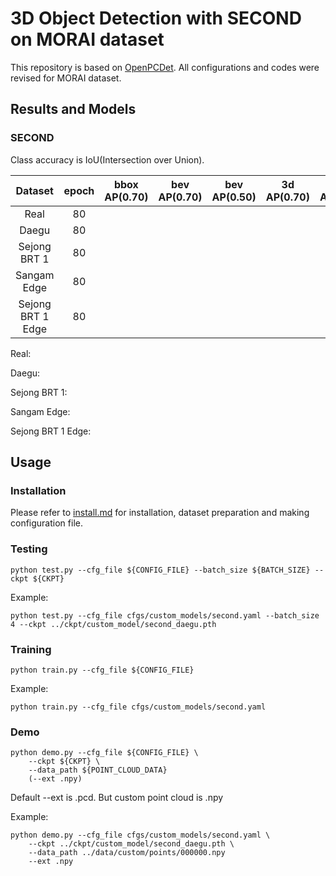 # 3D Object Detection with SECOND on MORAI dataset

This repository is based on [OpenPCDet](https://github.com/open-mmlab/OpenPCDet). All configurations and codes were revised for MORAI dataset.

## Results and Models

### SECOND

Class accuracy is IoU(Intersection over Union).

| Dataset | epoch | bbox AP(0.70) | bev AP(0.70) | bev AP(0.50) | 3d AP(0.70) | 3d AP(0.50) | aos | config | log | model |
| :---: | :---: | :---: | :---: | :---: | :---: | :---: | :---: | :---: | :---: | :---: |
| Real | 80 | | | | | | | [config](tools/cfgs/custom_models/second.yaml) | [log] | [model] |
| Daegu | 80 | | | | | | | [config](tools/cfgs/custom_models/second.yaml) | [log] | [model] |
| Sejong BRT 1 | 80 | | | | | | | [config](tools/cfgs/custom_models/second.yaml) | [log] | [model] |
| Sangam Edge | 80 | | | | | | | [config](tools/cfgs/custom_models/second.yaml) | [log] | [model] |
| Sejong BRT 1 Edge | 80 | | | | | | | [config](tools/cfgs/custom_models/second.yaml) | [log] | [model] |

Real:



Daegu:



Sejong BRT 1:



Sangam Edge:



Sejong BRT 1 Edge:




## Usage

### Installation

Please refer to [install.md](docs/install.md) for installation, dataset preparation and making configuration file.

### Testing

```
python test.py --cfg_file ${CONFIG_FILE} --batch_size ${BATCH_SIZE} --ckpt ${CKPT}
```

Example:
```
python test.py --cfg_file cfgs/custom_models/second.yaml --batch_size 4 --ckpt ../ckpt/custom_model/second_daegu.pth
```

### Training

```
python train.py --cfg_file ${CONFIG_FILE}
```

Example:
```
python train.py --cfg_file cfgs/custom_models/second.yaml
```

### Demo

```
python demo.py --cfg_file ${CONFIG_FILE} \
    --ckpt ${CKPT} \
    --data_path ${POINT_CLOUD_DATA}
    (--ext .npy)
```

Default --ext is .pcd. But custom point cloud is .npy

Example:
```
python demo.py --cfg_file cfgs/custom_models/second.yaml \
    --ckpt ../ckpt/custom_model/second_daegu.pth \
    --data_path ../data/custom/points/000000.npy
    --ext .npy
```
